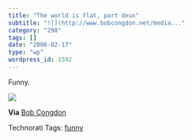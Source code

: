 ```yaml
---
title: "The world is flat, part deux"
subtitle: "![](http://www.bobcongdon.net/media..."
category: "298"
tags: []
date: "2006-02-17"
type: "wp"
wordpress_id: 1592
---
```

Funny. 

[![](https://i0.wp.com/www.bobcongdon.net/images/sinking.jpg?w=584)](http://www.bobcongdon.net/media/sinking.mpg) 

**Via** [Bob Congdon](http://www.bobcongdon.net/blog/2006/02/improve-your-english.html)

Technorati Tags: [funny](http://www.technorati.com/tag/funny)